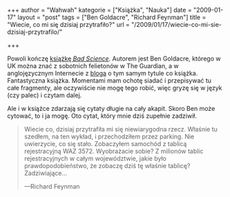 +++
author = "Wahwah"
kategorie = ["Książka", "Nauka"]
date = "2009-01-17"
layout = "post"
tags = ["Ben Goldacre", "Richard Feynman"]
title = "Wiecie, co mi się dzisiaj przytrafiło?"
url = "/2009/01/17/wiecie-co-mi-sie-dzisiaj-przytrafilo/"

+++

Powoli kończę [książkę _Bad Science_][1]. Autorem jest Ben Goldacre, którego w UK można znać z sobotnich felietonów w The Guardian, a w anglojęzycznym Internecie z [bloga][2] o tym samym tytule co książka. Fantastyczna książka. Momentami mam ochotę siadać i przepisywać tu całe fragmenty, ale oczywiście nie mogę tego robić, więc gryzę się w język (czy palec) i czytam dalej.

Ale i w książce zdarzają się cytaty długie na cały akapit. Skoro Ben może cytować, to i ja mogę. Oto cytat, który mnie dziś zupełnie zadziwił.

> Wiecie co, dzisiaj przytrafiła mi się niewiarygodna rzecz. Właśnie tu szedłem, na ten wykład, i przechodziłem przez parking. Nie uwierzycie, co się stało. Zobaczyłem samochód z tablicą rejestracyjną WAZ 3572. Wyobrażacie sobie? Z milionów tablic rejestracyjnych w całym województwie, jakie było prawdopodobieństwo, że zobaczę dziś tę właśnie tablicę? Zadziwiające&#8230;
> 
> —Richard Feynman

 [1]: http://www.badscience.net/2008/08/i-totally-just-touched-my-book/
 [2]: http://www.badscience.net/